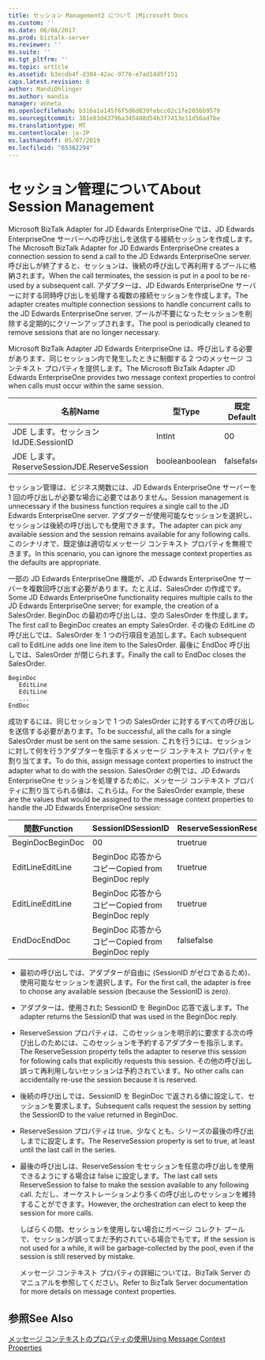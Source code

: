 ```yaml
---
title: セッション Management2 について |Microsoft Docs
ms.custom: ''
ms.date: 06/08/2017
ms.prod: biztalk-server
ms.reviewer: ''
ms.suite: ''
ms.tgt_pltfrm: ''
ms.topic: article
ms.assetid: b3ecdb4f-d384-42ac-9776-e7ad14d5f151
caps.latest.revision: 8
author: MandiOhlinger
ms.author: mandia
manager: anneta
ms.openlocfilehash: b316a1a145f6f5d6d839febcc02c1fe2056b9579
ms.sourcegitcommit: 381e83d43796a345488d54b3f7413e11d56ad7be
ms.translationtype: MT
ms.contentlocale: ja-JP
ms.lasthandoff: 05/07/2019
ms.locfileid: "65362294"
---
```

# <a name="about-session-management"></a><span data-ttu-id="259a3-102">セッション管理について</span><span class="sxs-lookup"><span data-stu-id="259a3-102">About Session Management</span></span>
<span data-ttu-id="259a3-103">Microsoft BizTalk Adapter for JD Edwards EnterpriseOne では、JD Edwards EnterpriseOne サーバーへの呼び出しを送信する接続セッションを作成します。</span><span class="sxs-lookup"><span data-stu-id="259a3-103">The Microsoft BizTalk Adapter for JD Edwards EnterpriseOne creates a connection session to send a call to the JD Edwards EnterpriseOne server.</span></span> <span data-ttu-id="259a3-104">呼び出しが終了すると、セッションは、後続の呼び出しで再利用するプールに格納されます。</span><span class="sxs-lookup"><span data-stu-id="259a3-104">When the call terminates, the session is put in a pool to be re-used by a subsequent call.</span></span> <span data-ttu-id="259a3-105">アダプターは、JD Edwards EnterpriseOne サーバーに対する同時呼び出しを処理する複数の接続セッションを作成します。</span><span class="sxs-lookup"><span data-stu-id="259a3-105">The adapter creates multiple connection sessions to handle concurrent calls to the JD Edwards EnterpriseOne server.</span></span> <span data-ttu-id="259a3-106">プールが不要になったセッションを削除する定期的にクリーンアップされます。</span><span class="sxs-lookup"><span data-stu-id="259a3-106">The pool is periodically cleaned to remove sessions that are no longer necessary.</span></span>  
  
 <span data-ttu-id="259a3-107">Microsoft BizTalk Adapter JD Edwards EnterpriseOne は、呼び出しする必要があります、同じセッション内で発生したときに制御する 2 つのメッセージ コンテキスト プロパティを提供します。</span><span class="sxs-lookup"><span data-stu-id="259a3-107">The Microsoft BizTalk Adapter JD Edwards EnterpriseOne provides two message context properties to control when calls must occur within the same session.</span></span>  
  
|<span data-ttu-id="259a3-108">名前</span><span class="sxs-lookup"><span data-stu-id="259a3-108">Name</span></span>|<span data-ttu-id="259a3-109">型</span><span class="sxs-lookup"><span data-stu-id="259a3-109">Type</span></span>|<span data-ttu-id="259a3-110">既定</span><span class="sxs-lookup"><span data-stu-id="259a3-110">Default</span></span>|  
|----------|----------|-------------|  
|<span data-ttu-id="259a3-111">JDE します。セッション Id</span><span class="sxs-lookup"><span data-stu-id="259a3-111">JDE.SessionID</span></span>|<span data-ttu-id="259a3-112">Int</span><span class="sxs-lookup"><span data-stu-id="259a3-112">Int</span></span>|<span data-ttu-id="259a3-113">0</span><span class="sxs-lookup"><span data-stu-id="259a3-113">0</span></span>|  
|<span data-ttu-id="259a3-114">JDE します。ReserveSession</span><span class="sxs-lookup"><span data-stu-id="259a3-114">JDE.ReserveSession</span></span>|<span data-ttu-id="259a3-115">boolean</span><span class="sxs-lookup"><span data-stu-id="259a3-115">boolean</span></span>|<span data-ttu-id="259a3-116">false</span><span class="sxs-lookup"><span data-stu-id="259a3-116">false</span></span>|  
  
 <span data-ttu-id="259a3-117">セッション管理は、ビジネス関数には、JD Edwards EnterpriseOne サーバーを 1 回の呼び出しが必要な場合に必要ではありません。</span><span class="sxs-lookup"><span data-stu-id="259a3-117">Session management is unnecessary if the business function requires a single call to the JD Edwards EnterpriseOne server.</span></span> <span data-ttu-id="259a3-118">アダプターが使用可能なセッションを選択し、セッションは後続の呼び出しでも使用できます。</span><span class="sxs-lookup"><span data-stu-id="259a3-118">The adapter can pick any available session and the session remains available for any following calls.</span></span> <span data-ttu-id="259a3-119">このシナリオで、既定値は適切なメッセージ コンテキスト プロパティを無視できます。</span><span class="sxs-lookup"><span data-stu-id="259a3-119">In this scenario, you can ignore the message context properties as the defaults are appropriate.</span></span>  
  
 <span data-ttu-id="259a3-120">一部の JD Edwards EnterpriseOne 機能が、JD Edwards EnterpriseOne サーバーを複数回呼び出す必要があります。たとえば、SalesOrder の作成です。</span><span class="sxs-lookup"><span data-stu-id="259a3-120">Some JD Edwards EnterpriseOne functionality requires multiple calls to the JD Edwards EnterpriseOne server; for example, the creation of a SalesOrder.</span></span> <span data-ttu-id="259a3-121">BeginDoc の最初の呼び出しは、空の SalesOrder を作成します。</span><span class="sxs-lookup"><span data-stu-id="259a3-121">The first call to BeginDoc creates an empty SalesOrder.</span></span> <span data-ttu-id="259a3-122">その後の EditLine の呼び出しでは、SalesOrder を 1 つの行項目を追加します。</span><span class="sxs-lookup"><span data-stu-id="259a3-122">Each subsequent call to EditLine adds one line item to the SalesOrder.</span></span> <span data-ttu-id="259a3-123">最後に EndDoc 呼び出しでは、SalesOrder が閉じられます。</span><span class="sxs-lookup"><span data-stu-id="259a3-123">Finally the call to EndDoc closes the SalesOrder.</span></span>  
  
```  
BeginDoc  
   EditLine  
   EditLine  
   ...  
EndDoc  
```  
  
 <span data-ttu-id="259a3-124">成功するには、同じセッションで 1 つの SalesOrder に対するすべての呼び出しを送信する必要があります。</span><span class="sxs-lookup"><span data-stu-id="259a3-124">To be successful, all the calls for a single SalesOrder must be sent on the same session.</span></span> <span data-ttu-id="259a3-125">これを行うには、セッションに対して何を行うアダプターを指示するメッセージ コンテキスト プロパティを割り当てます。</span><span class="sxs-lookup"><span data-stu-id="259a3-125">To do this, assign message context properties to instruct the adapter what to do with the session.</span></span> <span data-ttu-id="259a3-126">SalesOrder の例では、JD Edwards EnterpriseOne セッションを処理するために、メッセージ コンテキスト プロパティに割り当てられる値は、これらは。</span><span class="sxs-lookup"><span data-stu-id="259a3-126">For the SalesOrder example, these are the values that would be assigned to the message context properties to handle the JD Edwards EnterpriseOne session:</span></span>  
  
|<span data-ttu-id="259a3-127">関数</span><span class="sxs-lookup"><span data-stu-id="259a3-127">Function</span></span>|<span data-ttu-id="259a3-128">SessionID</span><span class="sxs-lookup"><span data-stu-id="259a3-128">SessionID</span></span>|<span data-ttu-id="259a3-129">ReserveSession</span><span class="sxs-lookup"><span data-stu-id="259a3-129">ReserveSession</span></span>|  
|--------------|---------------|--------------------|  
|<span data-ttu-id="259a3-130">BeginDoc</span><span class="sxs-lookup"><span data-stu-id="259a3-130">BeginDoc</span></span>|<span data-ttu-id="259a3-131">0</span><span class="sxs-lookup"><span data-stu-id="259a3-131">0</span></span>|<span data-ttu-id="259a3-132">true</span><span class="sxs-lookup"><span data-stu-id="259a3-132">true</span></span>|  
|<span data-ttu-id="259a3-133">EditLine</span><span class="sxs-lookup"><span data-stu-id="259a3-133">EditLine</span></span>|<span data-ttu-id="259a3-134">BeginDoc 応答からコピー</span><span class="sxs-lookup"><span data-stu-id="259a3-134">Copied from BeginDoc reply</span></span>|<span data-ttu-id="259a3-135">true</span><span class="sxs-lookup"><span data-stu-id="259a3-135">true</span></span>|  
|<span data-ttu-id="259a3-136">EditLine</span><span class="sxs-lookup"><span data-stu-id="259a3-136">EditLine</span></span>|<span data-ttu-id="259a3-137">BeginDoc 応答からコピー</span><span class="sxs-lookup"><span data-stu-id="259a3-137">Copied from BeginDoc reply</span></span>|<span data-ttu-id="259a3-138">true</span><span class="sxs-lookup"><span data-stu-id="259a3-138">true</span></span>|  
|<span data-ttu-id="259a3-139">EndDoc</span><span class="sxs-lookup"><span data-stu-id="259a3-139">EndDoc</span></span>|<span data-ttu-id="259a3-140">BeginDoc 応答からコピー</span><span class="sxs-lookup"><span data-stu-id="259a3-140">Copied from  BeginDoc reply</span></span>|<span data-ttu-id="259a3-141">false</span><span class="sxs-lookup"><span data-stu-id="259a3-141">false</span></span>|  
  
- <span data-ttu-id="259a3-142">最初の呼び出しでは、アダプターが自由に (SessionID がゼロであるため)、使用可能なセッションを選択します。</span><span class="sxs-lookup"><span data-stu-id="259a3-142">For the first call, the adapter is free to choose any available session (because the SessionID is zero).</span></span>  
  
- <span data-ttu-id="259a3-143">アダプターは、使用された SessionID を BeginDoc 応答で返します。</span><span class="sxs-lookup"><span data-stu-id="259a3-143">The adapter returns the SessionID that was used in the BeginDoc reply.</span></span>  
  
- <span data-ttu-id="259a3-144">ReserveSession プロパティは、このセッションを明示的に要求する次の呼び出しのためには、このセッションを予約するアダプターを指示します。</span><span class="sxs-lookup"><span data-stu-id="259a3-144">The ReserveSession property tells the adapter to reserve this session for following calls that explicitly requests this session.</span></span> <span data-ttu-id="259a3-145">その他の呼び出し誤って再利用しないセッションは予約されています。</span><span class="sxs-lookup"><span data-stu-id="259a3-145">No other calls can accidentally re-use the session because it is reserved.</span></span>  
  
- <span data-ttu-id="259a3-146">後続の呼び出しでは、SessionID を BeginDoc で返される値に設定して、セッションを要求します。</span><span class="sxs-lookup"><span data-stu-id="259a3-146">Subsequent calls request the session by setting the SessionID to the value returned in BeginDoc.</span></span>  
  
- <span data-ttu-id="259a3-147">ReserveSession プロパティは true、少なくとも、シリーズの最後の呼び出しまでに設定します。</span><span class="sxs-lookup"><span data-stu-id="259a3-147">The ReserveSession property is set to true, at least until the last call in the series.</span></span>  
  
- <span data-ttu-id="259a3-148">最後の呼び出しは、ReserveSession をセッションを任意の呼び出しを使用できるようにする場合は false に設定します。</span><span class="sxs-lookup"><span data-stu-id="259a3-148">The last call sets ReserveSession to false to make the session available to any following call.</span></span> <span data-ttu-id="259a3-149">ただし、オーケストレーションより多くの呼び出しのセッションを維持することができます。</span><span class="sxs-lookup"><span data-stu-id="259a3-149">However, the orchestration can elect to keep the session for more calls.</span></span>  
  
  <span data-ttu-id="259a3-150">しばらくの間、セッションを使用しない場合にガベージ コレクト プールで、セッションが誤ってまだ予約されている場合でもです。</span><span class="sxs-lookup"><span data-stu-id="259a3-150">If the session is not used for a while, it will be garbage-collected by the pool, even if the session is still reserved by mistake.</span></span>  
  
  <span data-ttu-id="259a3-151">メッセージ コンテキスト プロパティの詳細については、BizTalk Server のマニュアルを参照してください。</span><span class="sxs-lookup"><span data-stu-id="259a3-151">Refer to BizTalk Server documentation for more details on message context properties.</span></span>  
  
## <a name="see-also"></a><span data-ttu-id="259a3-152">参照</span><span class="sxs-lookup"><span data-stu-id="259a3-152">See Also</span></span>  
 [<span data-ttu-id="259a3-153">メッセージ コンテキストのプロパティの使用</span><span class="sxs-lookup"><span data-stu-id="259a3-153">Using Message Context Properties</span></span>](../core/using-message-context-properties1.md)